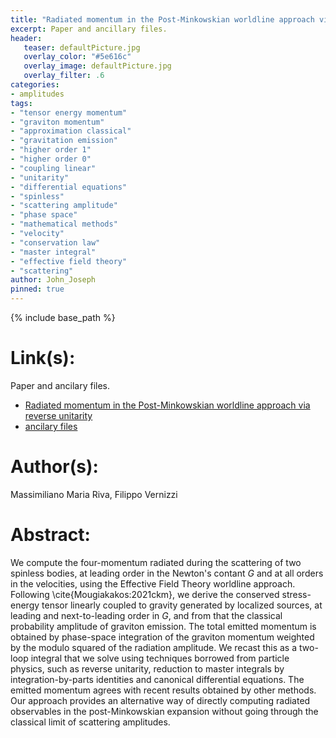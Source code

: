 ```yaml
---
title: "Radiated momentum in the Post-Minkowskian worldline approach via reverse unitarity"
excerpt: Paper and ancillary files.
header:
   teaser: defaultPicture.jpg
   overlay_color: "#5e616c"
   overlay_image: defaultPicture.jpg
   overlay_filter: .6
categories:
- amplitudes
tags:
- "tensor energy momentum"
- "graviton momentum"
- "approximation classical"
- "gravitation emission"
- "higher order 1"
- "higher order 0"
- "coupling linear"
- "unitarity"
- "differential equations"
- "spinless"
- "scattering amplitude"
- "phase space"
- "mathematical methods"
- "velocity"
- "conservation law"
- "master integral"
- "effective field theory"
- "scattering"
author: John_Joseph
pinned: true
---
```

{% include base_path %}

# Link(s):
Paper and ancilary files.
  * [Radiated momentum in the Post-Minkowskian worldline approach via reverse unitarity](https://arxiv.org/abs/2110.10140)
  * [ancilary files](https://arxiv.org/src/2110.10140/anc)

# Author(s):
Massimiliano Maria Riva, Filippo Vernizzi

# Abstract:
We compute the four-momentum radiated during the scattering of two spinless bodies, at leading order in the Newton's contant $G$ and at all orders in the velocities, using the Effective Field Theory worldline approach. Following \cite{Mougiakakos:2021ckm}, we derive the conserved stress-energy tensor linearly coupled to gravity generated by localized sources, at leading and next-to-leading order in $G$, and from that the classical probability amplitude of graviton emission. The total emitted momentum is obtained by phase-space integration of the graviton momentum weighted by the modulo squared of the radiation amplitude. We recast this as a two-loop integral that we solve using techniques borrowed from particle physics, such as reverse unitarity, reduction to master integrals by integration-by-parts identities and canonical differential equations. The emitted momentum agrees with recent results obtained by other methods. Our approach provides an alternative way of directly computing radiated observables in the post-Minkowskian expansion without going through the classical limit of scattering amplitudes.